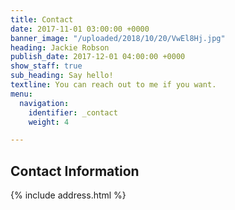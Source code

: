 ```yaml
---
title: Contact
date: 2017-11-01 03:00:00 +0000
banner_image: "/uploaded/2018/10/20/VwEl8Hj.jpg"
heading: Jackie Robson
publish_date: 2017-12-01 04:00:00 +0000
show_staff: true
sub_heading: Say hello!
textline: You can reach out to me if you want.
menu:
  navigation:
    identifier: _contact
    weight: 4

---
```


## Contact Information
{% include address.html %}
